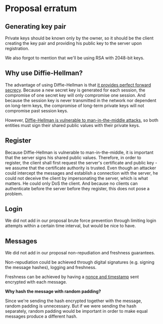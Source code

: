 # Proposal erratum

## Generating key pair

Private keys should be known only by the owner, so it should be the client creating the key pair and providing his public key to the server upon registration.

We also forgot to mention that we'll be using RSA with 2048-bit keys.

## Why use Diffie-Hellman?

The advantage of using Diffie-Hellman is that [it provides perfect forward secrecy](https://crypto.stackexchange.com/questions/66202/what-is-perfect-forward-secrecy). Because a new secret key is generated for each session, the compromise of one secret key will only compromise one session. And because the session key is never transmitted in the network nor dependent on long-term keys, the compromise of long-term private keys will not compromise past session keys.

However, [Diffie-Hellman is vulnerable to man-in-the-middle attacks](https://stackoverflow.com/questions/10471009/how-does-the-man-in-the-middle-attack-work-in-diffie-hellman), so both entities must sign their shared public values with their private keys.

## Register

Because Diffie-Hellman is vulnerable to man-in-the-middle, it is important that the server signs his shared public values. Therefore, in order to register, the client shall first request the server's certificate and public key - we assume that the certificate authority is trusted. Even though an attacker could intercept the messages and establish a connection with the server, he could not deceive the client by impersonating the server, which is what matters. He could only DoS the client. And because no clients can authenticate before the server before they register, this does not pose a problem.

## Login

We did not add in our proposal brute force prevention through limiting login attempts within a certain time interval, but would be nice to have.

## Messages

We did not add in our proposal non-repudiation and freshness guarantees.

Non-repudiation could be achieved through digital signatures (e.g. signing the message hashes), logging and freshness.

Freshness can be achieved by having a [nonce and timestamp](https://crypto.stackexchange.com/questions/41170/what-advantage-is-there-for-using-a-nonce-and-a-timestamp) sent encrypted with each message.

**Why hash the message with random padding?**

Since we're sending the hash encrypted together with the message, random padding is unnecessary. But if we were sending the hash separately, random padding would be important in order to make equal messages produce a different hash.